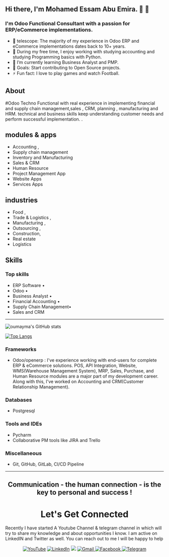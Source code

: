 ## Hi there, I'm Mohamed Essam Abu Emira. 👋 👋
### I'm Odoo Functional Consultant with a passion for ERP/eCommerce implementations.

- 🔭 telescope: The majority of my experience in Odoo ERP and eCommerce implementations dates back to 10+ years.
- 👀 During my free time, I enjoy working with studying accounting and studying Programming basics with Python.
- 🌱 I’m currently learning Business Analyst and PMP.
- 💞️ Goals: Start contributing to Open Source projects.
- ⚡  Fun fact: I love to play games and watch Football.


## About
#Odoo Techno Functional with real experience in implementing financial and  supply chain management,sales , CRM, planning , manufacturing and HRM. technical and business skills keep understanding customer needs and perform successful implementation. .

## modules & apps  
- Accounting , 
- Supply chain management
-  Inventory and Manufacturing
- Sales & CRM
- Human Resource
- Project Management App
- Website Apps
- Services Apps


## industries 
- Food , 
- Trade & Logistics , 
- Manufacturing , 
- Outsourcing , 
- Construction, 
- Real estate
- Logistics

## Skills
### Top skills
- ERP Software •
- Odoo • 
- Business Analyst • 
- Financial Accounting •
- Supply Chain Management•
- Sales and CRM


---


![oumayma's GitHub stats](https://github-readme-stats.vercel.app/api?username=mohamedabuemira&show_icons=true&count_private=true)

[linkedin]: https://www.linkedin.com/in/mohamedabuemira

[![Top Langs](https://github-readme-stats.vercel.app/api/top-langs/?username=mohamedabuemira&layout=compact&langs_count=8)](https://github.com/mohamedabuemira/github-readme-stats)





### Frameworks
- Odoo/openerp : I've experience working with end-users for complete ERP & eCommerce solutions. 
POS, API Integration, Website, WMS(Warehouse Management System), MRP, Sales, Purchase, and Human Resource modules are a major part of my development career. Along with this, I've worked on Accounting and CRM(Customer Relationship Management).


### Databases
- Postgresql


### Tools and IDEs
- Pycharm
- Collaborative PM tools like JIRA and Trello

### Miscellaneous
- Git, GitHub, GitLab, CI/CD Pipeline



<hr>
<h2 align="center">Communication - the human connection - is the key to personal and success !</h2>

<h1 align="center">Let's Get Connected</h1>

Recently I have started A Youtube Channel & telegram channel in which will try to share my knowledge and about opportunities I know. I am active on LinkedIN and Twitter as well. You can reach out to me I will be happy to help</p>

<div align="center">
<a  href="https://www.youtube.com/channel/UCRbHttqDCt28Uv7-e18YEjQ" target="_blank"><img alt="YouTube" src="https://img.shields.io/badge/Youtube-%23FF0000.svg?style=for-the-badge&logo=YouTube&logoColor=white" /></a>
<a  href="https://www.linkedin.com/in/abuemira/" target="_blank"><img alt="LinkedIn" src="https://img.shields.io/badge/linkedin%20-%230077B5.svg?&style=for-the-badge&logo=linkedin&logoColor=white" /></a>
<a href="https://twitter.com/MohamedAbuemira" target="_blank"><img src="https://img.shields.io/badge/twitter-%2300acee.svg?&style=for-the-badge&logo=twitter&logoColor=white&alt=twitter" /></a>
<a href="mailto:mohamed.abuemira@gmail.com"><img  alt="Gmail" src="https://img.shields.io/badge/Gmail-D14836?style=for-the-badge&logo=gmail&logoColor=white" />
<a href="https://www.facebook.com/mohamed.abuemira/" target="_blank"><img alt="Facebook" src="https://img.shields.io/badge/Facebook%20-%231877F2.svg?&style=for-the-badge&logo=Facebook&logoColor=white" />
<a  href="https://t.me/mohamedabuemira"><img alt=" Telegram" src="https://img.shields.io/badge/Telegram-2CA5E0?style=for-the-badge&logo=telegram&logoColor=white"></a>

</div>


<!---
mohamedabuemira/abuemira is a ✨ special ✨ repository because its `README.md` (this file) appears on your GitHub profile.
You can click the Preview link to take a look at your changes.
--->
